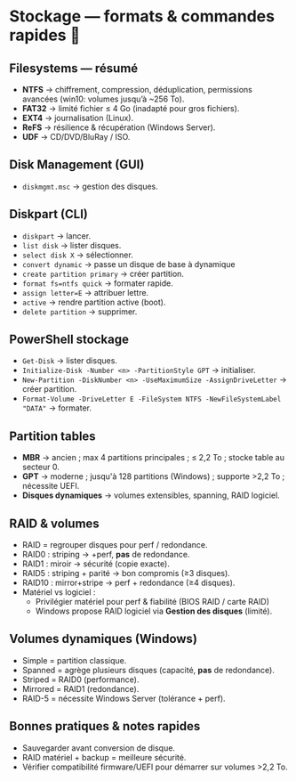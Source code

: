 # Stockage — formats & commandes rapides 💾

## Filesystems — résumé
- **NTFS** → chiffrement, compression, déduplication, permissions avancées (win10: volumes jusqu’à ~256 To).
- **FAT32** → limité fichier ≤ 4 Go (inadapté pour gros fichiers).
- **EXT4** → journalisation (Linux).
- **ReFS** → résilience & récupération (Windows Server).
- **UDF** → CD/DVD/BluRay / ISO.

## Disk Management (GUI)
- `diskmgmt.msc` → gestion des disques.

## Diskpart (CLI)
- `diskpart` → lancer.
- `list disk` → lister disques.
- `select disk X` → sélectionner.
- `convert dynamic` → passe un disque de base à dynamique
- `create partition primary` → créer partition.
- `format fs=ntfs quick` → formater rapide.
- `assign letter=E` → attribuer lettre.
- `active` → rendre partition active (boot).
- `delete partition` → supprimer.

## PowerShell stockage
- `Get-Disk` → lister disques.
- `Initialize-Disk -Number <n> -PartitionStyle GPT` → initialiser.
- `New-Partition -DiskNumber <n> -UseMaximumSize -AssignDriveLetter` → créer partition.
- `Format-Volume -DriveLetter E -FileSystem NTFS -NewFileSystemLabel "DATA"` → formater.

## Partition tables
- **MBR** → ancien ; max 4 partitions principales ; ≤ 2,2 To ; stocke table au secteur 0.
- **GPT** → moderne ; jusqu'à 128 partitions (Windows) ; supporte >2,2 To ; nécessite UEFI.
- **Disques dynamiques** → volumes extensibles, spanning, RAID logiciel.

## RAID & volumes
- RAID = regrouper disques pour perf / redondance.
- RAID0 : striping → +perf, **pas** de redondance.
- RAID1 : miroir → sécurité (copie exacte).
- RAID5 : striping + parité → bon compromis (≥3 disques).
- RAID10 : mirror+stripe → perf + redondance (≥4 disques).
- Matériel vs logiciel : 
	- Privilégier matériel pour perf & fiabilité (BIOS RAID / carte RAID)
	- Windows propose RAID logiciel via **Gestion des disques** (limité).

## Volumes dynamiques (Windows)
- Simple = partition classique.
- Spanned = agrège plusieurs disques (capacité, **pas** de redondance).
- Striped = RAID0 (performance).
- Mirrored = RAID1 (redondance).
- RAID-5 = nécessite Windows Server (tolérance + perf).

## Bonnes pratiques & notes rapides
- Sauvegarder avant conversion de disque.  
- RAID matériel + backup = meilleure sécurité.  
- Vérifier compatibilité firmware/UEFI pour démarrer sur volumes >2,2 To.